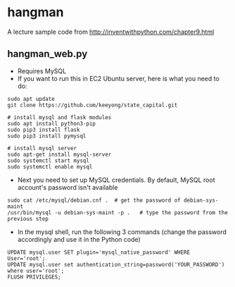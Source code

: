 # hangman
A lecture sample code from http://inventwithpython.com/chapter9.html

## hangman_web.py
- Requires MySQL
- If you want to run this in EC2 Ubuntu server, here is what you need to do:

```
sudo apt update
git clone https://github.com/keeyong/state_capital.git

# install mysql and flask modules
sudo apt install python3-pip
sudo pip3 install flask
sudo pip3 install pymysql

# install mysql server
sudo apt-get install mysql-server
sudo systemctl start mysql
sudo systemctl enable mysql
```

- Next you need to set up MySQL credentials. By default, MySQL root account's password isn't available
```
sudo cat /etc/mysql/debian.cnf .  # get the password of debian-sys-maint
/usr/bin/mysql -u debian-sys-maint -p .   # type the password from the previous step
```

- In the mysql shell, run the following 3 commands (change the password accordingly and use it in the Python code)
```
UPDATE mysql.user SET plugin='mysql_native_password' WHERE User='root';
UPDATE mysql.user set authentication_string=password('YOUR_PASSWORD') where user='root';
FLUSH PRIVILEGES;
```
